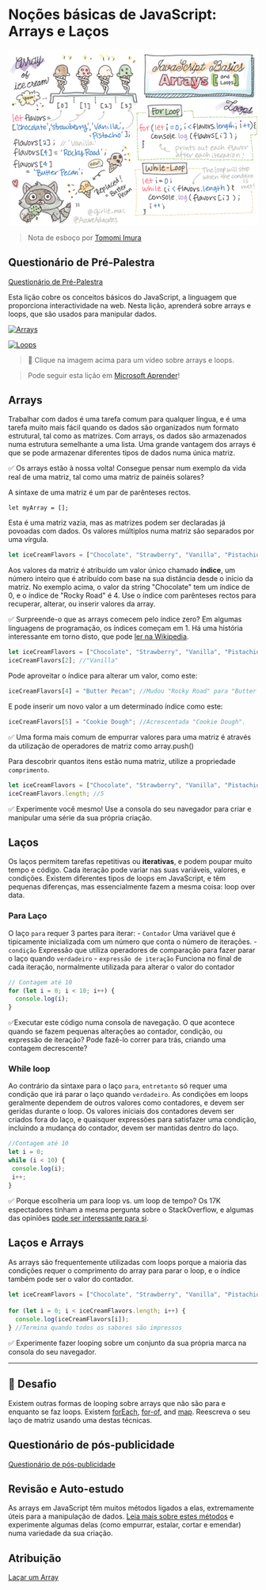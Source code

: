 # Noções básicas de JavaScript: Arrays e Laços

![JavaScript Basics - Arrays](/sketchnotes/webdev101-js-arrays.png)
> Nota de esboço por [Tomomi Imura](https://twitter.com/girlie_mac)

## Questionário de Pré-Palestra
[Questionário de Pré-Palestra](https://ashy-river-0debb7803.1.azurestaticapps.net/quiz/13)

Esta lição cobre os conceitos básicos do JavaScript, a linguagem que proporciona interactividade na web. Nesta lição, aprenderá sobre arrays e loops, que são usados para manipular dados.

[![Arrays](https://img.youtube.com/vi/rlvD4Umw37U/0.jpg)](https://youtube.com/watch?v=rlvD4Umw37U "Arrays")

[![Loops](https://img.youtube.com/vi/J2X-olc3Z6Y/0.jpg)](https://www.youtube.com/watch?v=J2X-olc3Z6Y "Laços")

> 🎥 Clique na imagem acima para um vídeo sobre arrays e loops.

> Pode seguir esta lição em [Microsoft Aprender](https://docs.microsoft.com/learn/modules/web-development-101-arrays/?WT.mc_id=academic-13441-cxa)!

## Arrays
Trabalhar com dados é uma tarefa comum para qualquer língua, e é uma tarefa muito mais fácil quando os dados são organizados num formato estrutural, tal como as matrizes. Com arrays, os dados são armazenados numa estrutura semelhante a uma lista. Uma grande vantagem dos arrays é que se pode armazenar diferentes tipos de dados numa única matriz.

✅ Os arrays estão à nossa volta! Consegue pensar num exemplo da vida real de uma matriz, tal como uma matriz de painéis solares?

A sintaxe de uma matriz é um par de parênteses rectos.

```javscript
let myArray = [];
```

Esta é uma matriz vazia, mas as matrizes podem ser declaradas já povoadas com dados. Os valores múltiplos numa matriz são separados por uma vírgula.

```javascript
let iceCreamFlavors = ["Chocolate", "Strawberry", "Vanilla", "Pistachio", "Rocky Road"];
```

Aos valores da matriz é atribuído um valor único chamado **índice**, um número inteiro que é atribuído com base na sua distância desde o início da matriz. No exemplo acima, o valor da string "Chocolate" tem um índice de 0, e o índice de "Rocky Road" é 4. Use o índice com parênteses rectos para recuperar, alterar, ou inserir valores da array.

✅ Surpreende-o que as arrays comecem pelo índice zero? Em algumas linguagens de programação, os índices começam em 1. Há uma história interessante em torno disto, que pode [ler na Wikipedia](https://en.wikipedia.org/wiki/Zero-based_numbering).

```javascript
let iceCreamFlavors = ["Chocolate", "Strawberry", "Vanilla", "Pistachio", "Rocky Road"];
iceCreamFlavors[2]; //"Vanilla"
```

Pode aproveitar o índice para alterar um valor, como este:

```javascript
iceCreamFlavors[4] = "Butter Pecan"; //Mudou "Rocky Road" para "Butter Pecan".
```

E pode inserir um novo valor a um determinado índice como este:

```javascript
iceCreamFlavors[5] = "Cookie Dough"; //Acrescentada "Cookie Dough".
```

✅ Uma forma mais comum de empurrar valores para uma matriz é através da utilização de operadores de matriz como array.push()

Para descobrir quantos itens estão numa matriz, utilize a propriedade `comprimento`.

```javascript
let iceCreamFlavors = ["Chocolate", "Strawberry", "Vanilla", "Pistachio", "Rocky Road"];
iceCreamFlavors.length; //5
```

✅ Experimente você mesmo! Use a consola do seu navegador para criar e manipular uma série da sua própria criação.

## Laços

Os laços permitem tarefas repetitivas ou **iterativas**, e podem poupar muito tempo e código. Cada iteração pode variar nas suas variáveis, valores, e condições. Existem diferentes tipos de loops em JavaScript, e têm pequenas diferenças, mas essencialmente fazem a mesma coisa: loop over data.

### Para Laço

O laço `para` requer 3 partes para iterar:
    - `Contador` Uma variável que é tipicamente inicializada com um número que conta o número de iterações.
    - `condição` Expressão que utiliza operadores de comparação para fazer parar o laço quando `verdadeiro`
    - `expressão de iteração` Funciona no final de cada iteração, normalmente utilizada para alterar o valor do contador
  
```javascript
// Contagem até 10
for (let i = 0; i < 10; i++) {
  console.log(i);
}
```

✅Executar este código numa consola de navegação. O que acontece quando se fazem pequenas alterações ao contador, condição, ou expressão de iteração? Pode fazê-lo correr para trás, criando uma contagem decrescente?

### While loop

Ao contrário da sintaxe para o laço `para`, `entretanto` só requer uma condição que irá parar o laço quando `verdadeiro`. As condições em loops geralmente dependem de outros valores como contadores, e devem ser geridas durante o loop. Os valores iniciais dos contadores devem ser criados fora do laço, e quaisquer expressões para satisfazer uma condição, incluindo a mudança do contador, devem ser mantidas dentro do laço.

```javascript
//Contagem até 10
let i = 0;
while (i < 10) {
 console.log(i);
 i++;
}
```

✅ Porque escolheria um para loop vs. um loop de tempo? Os 17K espectadores tinham a mesma pergunta sobre o StackOverflow, e algumas das opiniões [pode ser interessante para si](https://stackoverflow.com/questions/39969145/while-loops-vs-for-loops-in-javascript).

## Laços e Arrays

As arrays são frequentemente utilizadas com loops porque a maioria das condições requer o comprimento do array para parar o loop, e o índice também pode ser o valor do contador.

```javascript
let iceCreamFlavors = ["Chocolate", "Strawberry", "Vanilla", "Pistachio", "Rocky Road"];

for (let i = 0; i < iceCreamFlavors.length; i++) {
  console.log(iceCreamFlavors[i]);
} //Termina quando todos os sabores são impressos
```

✅ Experimente fazer looping sobre um conjunto da sua própria marca na consola do seu navegador. 

---

## 🚀 Desafio

Existem outras formas de looping sobre arrays que não são para e enquanto se faz loops. Existem [forEach](https://developer.mozilla.org/docs/Web/JavaScript/Reference/Global_Objects/Array/forEach), [for-of](https://developer.mozilla.org/docs/Web/JavaScript/Reference/Statements/for...of), and [map](https://developer.mozilla.org/docs/Web/JavaScript/Reference/Global_Objects/Array/map). Reescreva o seu laço de matriz usando uma destas técnicas.

## Questionário de pós-publicidade
[Questionário de pós-publicidade](https://ashy-river-0debb7803.1.azurestaticapps.net/quiz/14)


## Revisão e Auto-estudo

As arrays em JavaScript têm muitos métodos ligados a elas, extremamente úteis para a manipulação de dados. [Leia mais sobre estes métodos](https://developer.mozilla.org/docs/Web/JavaScript/Reference/Global_Objects/Array) e experimente algumas delas (como empurrar, estalar, cortar e emendar) numa variedade da sua criação.

## Atribuição

[Laçar um Array](assignment.pt.md)
